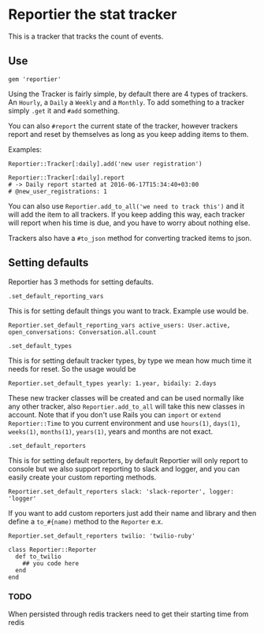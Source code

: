 # Reportier the stat tracker

This is a tracker that tracks the count of events.

## Use
`gem 'reportier'`

Using the Tracker is fairly simple, by default there are 4 types of trackers.
An `Hourly`, a `Daily` a `Weekly` and a `Monthly`.
To add something to a tracker simply `.get` it and `#add` something.

You can also `#report` the current state of the tracker, however trackers report and reset by themselves
as long as you keep adding items to them.

Examples:

```
Reportier::Tracker[:daily].add('new user registration')

Reportier::Tracker[:daily].report
# -> Daily report started at 2016-06-17T15:34:40+03:00
# @new_user_registrations: 1
```

You can also use `Reportier.add_to_all('we need to track this')` and it will add the item to all trackers.
If you keep adding this way, each tracker will report when his time is due, and you have to worry about
nothing else.

Trackers also have a `#to_json` method for converting tracked items to json.


## Setting defaults

Reportier has 3 methods for setting defaults.

`.set_default_reporting_vars`

This is for setting default things you want to track. Example use would be.

```
Reportier.set_default_reporting_vars active_users: User.active, open_conversations: Conversation.all.count
```

`.set_default_types`

This is for setting default tracker types, by type we mean how much time it needs for reset.
So the usage would be


```
Reportier.set_default_types yearly: 1.year, bidaily: 2.days
```

These new tracker classes will be created and can be used normally like any other tracker,
also `Reportier.add_to_all` will take this new classes in account.
Note that if you don't use Rails you can `import` or `extend` `Reportier::Time` to you current environment
and use `hours(1)`, `days(1)`, `weeks(1)`,  `months(1)`, `years(1)`, years and months are not exact.

`.set_default_reporters`

This is for setting default reporters, by default Reportier will only report to console
but we also support reporting to slack and logger, and you can easily create your custom reporting methods.

```
Reportier.set_default_reporters slack: 'slack-reporter', logger: 'logger'
```

If you want to add custom reporters just add their name and library and then define a `to_#{name)` method to the `Reporter`
e.x.

```
Reportier.set_default_reporters twilio: 'twilio-ruby'

class Reportier::Reporter
  def to_twilio
    ## you code here
  end
end
```

### TODO

When persisted through redis trackers need to get their starting time from redis
